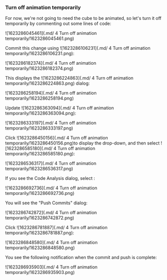 ### Turn off animation temporarily

For now, we're not going to need the cube to be animated, so let's turn it off temporarily by commenting out some lines of code:

![1623286045461](.md/ 4 Turn off animation temporarily/1623286045461.png)

Commit this change using ![1623286106231](.md/ 4 Turn off animation temporarily/1623286106231.png):

![1623286182374](.md/ 4 Turn off animation temporarily/1623286182374.png)



This displays the ![1623286224863](.md/ 4 Turn off animation temporarily/1623286224863.png) dialog: 

![1623286258194](.md/ 4 Turn off animation temporarily/1623286258194.png)

Update ![1623286363094](.md/ 4 Turn off animation temporarily/1623286363094.png):

![1623286333197](.md/ 4 Turn off animation temporarily/1623286333197.png)

Click ![1623286450156](.md/ 4 Turn off animation temporarily/1623286450156.png)to display the drop-down, and then select ![1623286585180](.md/ 4 Turn off animation temporarily/1623286585180.png):

![1623286536317](.md/ 4 Turn off animation temporarily/1623286536317.png)

If you see the Code Analysis dialog, select :

![1623286692736](.md/ 4 Turn off animation temporarily/1623286692736.png)

You will see the "Push Commits" dialog:

![1623286742872](.md/ 4 Turn off animation temporarily/1623286742872.png)

Click ![1623286781887](.md/ 4 Turn off animation temporarily/1623286781887.png):

![1623286848580](.md/ 4 Turn off animation temporarily/1623286848580.png)

You see the following notification when the commit and push is complete:

![1623286935903](.md/ 4 Turn off animation temporarily/1623286935903.png)